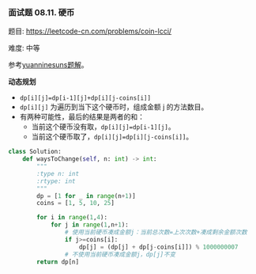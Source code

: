 ### 面试题 08.11. 硬币

题目:
<https://leetcode-cn.com/problems/coin-lcci/>


难度:   中等

参考[yuanninesuns题解](https://leetcode-cn.com/problems/coin-lcci/solution/dong-tai-gui-hua-jian-dan-yi-dong-by-yuanninesuns/)。

**动态规划**
- `dp[i][j]=dp[i-1][j]+dp[i][j-coins[i]]`
- `dp[i][j]` 为遍历到当下这个硬币时，组成金额 j 的方法数目。
- 有两种可能性，最后的结果是两者的和：
    - 当前这个硬币没有取，`dp[i][j]=dp[i-1][j]`。
    - 当前这个硬币取了，`dp[i][j]=dp[i][j-coins[i]]`。

```python
class Solution:
    def waysToChange(self, n: int) -> int:
        """
        :type n: int
        :rtype: int
        """
        dp = [1 for _ in range(n+1)]
        coins = [1, 5, 10, 25] 

        for i in range(1,4):
            for j in range(1,n+1):
                # 使用当前硬币凑成金额j：当前总次数=上次次数+凑成剩余金额次数
                if j>=coins[i]:
                    dp[j] = (dp[j] + dp[j-coins[i]]) % 1000000007
                # 不使用当前硬币凑成金额j，dp[j]不变
        return dp[n]
```
